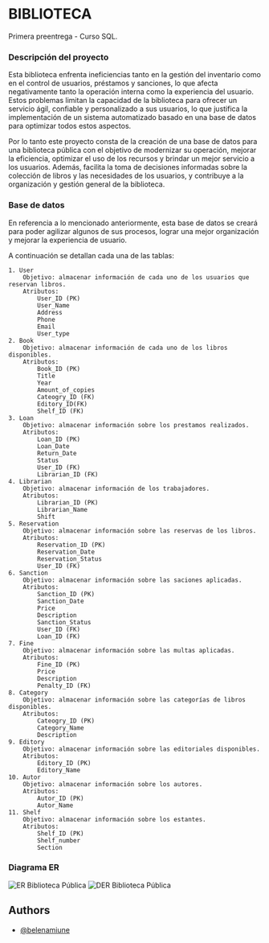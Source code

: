 
# BIBLIOTECA

Primera preentrega - Curso SQL. 

### Descripción del proyecto
Esta biblioteca enfrenta ineficiencias tanto en la gestión del inventario como en el control de usuarios, préstamos y sanciones, lo que afecta negativamente tanto la operación interna como la experiencia del usuario. Estos problemas limitan la capacidad de la biblioteca para ofrecer un servicio ágil, confiable y personalizado a sus usuarios, lo que justifica la implementación de un sistema automatizado basado en una base de datos para optimizar todos estos aspectos.

Por lo tanto este proyecto consta de la creación de una base de datos para una biblioteca pública con el objetivo de modernizar su operación, mejorar la eficiencia, optimizar el uso de los recursos y brindar un mejor servicio a los usuarios. Además, facilita la toma de decisiones informadas sobre la colección de libros y las necesidades de los usuarios, y contribuye a la organización y gestión general de la biblioteca.

### Base de datos

En referencia a lo mencionado anteriormente, esta base de datos se creará para poder agilizar algunos de sus procesos, lograr una mejor organización y mejorar la experiencia de usuario.

A continuación se detallan cada una de las tablas: 

    1. User
        Objetivo: almacenar información de cada uno de los usuarios que reservan libros. 
        Atributos:
            User_ID (PK)
            User_Name
            Address
            Phone
            Email
            User_type
    2. Book
        Objetivo: almacenar información de cada uno de los libros disponibles.
        Atributos: 
            Book_ID (PK)
            Title
            Year
            Amount_of_copies
            Cateogry_ID (FK)
            Editory_ID(FK)
            Shelf_ID (FK)
    3. Loan
        Objetivo: almacenar información sobre los prestamos realizados.
        Atributos:
            Loan_ID (PK)
            Loan_Date
            Return_Date
            Status
            User_ID (FK)
            Librarian_ID (FK)
    4. Librarian
        Objetivo: almacenar información de los trabajadores. 
        Atributos: 
            Librarian_ID (PK)
            Librarian_Name
            Shift
    5. Reservation
        Objetivo: almacenar información sobre las reservas de los libros.
        Atributos: 
            Reservation_ID (PK)
            Reservation_Date
            Reservation_Status
            User_ID (FK)
    6. Sanction
        Objetivo: almacenar información sobre las saciones aplicadas.
        Atributos: 
            Sanction_ID (PK)
            Sanction_Date
            Price
            Description
            Sanction_Status
            User_ID (FK)
            Loan_ID (FK)
    7. Fine
        Objetivo: almacenar información sobre las multas aplicadas.
        Atributos:
            Fine_ID (PK)
            Price
            Description
            Penalty_ID (FK)
    8. Category
        Objetivo: almacenar información sobre las categorías de libros disponibles.
        Atributos:
            Cateogry_ID (PK)
            Category_Name
            Description
    9. Editory
        Objetivo: almacenar información sobre las editoriales disponibles.
        Atributos:
            Editory_ID (PK)
            Editory_Name 
    10. Autor 
        Objetivo: almacenar información sobre los autores.
        Atributos: 
            Autor_ID (PK)
            Autor_Name
    11. Shelf
        Objetivo: almacenar información sobre los estantes.
        Atributos:
            Shelf_ID (PK)
            Shelf_number
            Section


### Diagrama ER 
![ER Biblioteca Pública](diagrama_erd.png)
![DER Biblioteca Pública](ERD_draw.png)





## Authors

- [@belenamiune](https://www.github.com/belenamiune)

